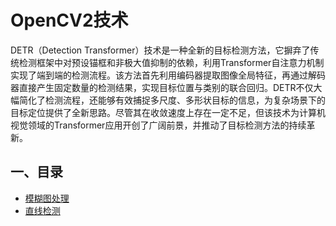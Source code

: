 # OpenCV2技术

DETR（Detection Transformer）技术是一种全新的目标检测方法，它摒弃了传统检测框架中对预设锚框和非极大值抑制的依赖，利用Transformer自注意力机制实现了端到端的检测流程。该方法首先利用编码器提取图像全局特征，再通过解码器直接产生固定数量的检测结果，实现目标位置与类别的联合回归。DETR不仅大幅简化了检测流程，还能够有效捕捉多尺度、多形状目标的信息，为复杂场景下的目标定位提供了全新思路。尽管其在收敛速度上存在一定不足，但该技术为计算机视觉领域的Transformer应用开创了广阔前景，并推动了目标检测方法的持续革新。

## 一、目录

* [模糊图处理](./vague/ReadMe.md)    
* [直线检测](./lane/ReadMe.md)  
